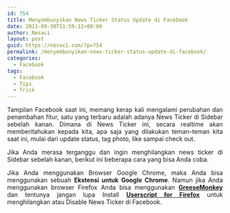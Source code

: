 ```yaml
---
id: 754
title: Menyembunyikan News Ticker Status Update di Facebook
date: 2011-09-30T11:59:12+00:00
author: Nesaci
layout: post
guid: https://nesaci.com/?p=754
permalink: /menyembunyikan-news-ticker-status-update-di-facebook/
categories:
  - Facebook
tags:
  - Facebook
  - Tips
  - Trick
---
```

<p style="text-align: justify;">
  Tampilan Facebook saat ini, memang kerap kali mengalami perubahan dan penambahan fitur, satu yang terbaru adalah adanya News Ticker di Sidebar sebelah kanan. Dimana di News Ticker ini, secara realtime akan memberitahukan kepada kita, apa saja yang dilakukan teman-teman kita saat ini, mulai dari update status, tag photo, like sampai check out.
</p>

<p style="text-align: justify;">
  Jika Anda merasa terganggu dan ingin menghilangkan news ticker di Sidebar sebelah kanan, berikut ini beberapa cara yang bisa Anda coba.<!--more-->
</p>

<p style="text-align: justify;">
  Jika Anda menggunakan Browser Google Chrome, maka Anda bisa menggunakan sebuah <strong>Ekstensi untuk Google Chrome</strong>. Namun jika Anda menggunakan browser Firefox Anda bisa menggunakan <a href="https://addons.mozilla.org/en-US/firefox/addon/greasemonkey/" rel="nofollow"><strong>GreeseMonkey</strong> </a>dan tentunya jangan lupa Install <a href="https://userscripts.org/scripts/show/113583" rel="nofollow"><strong>Userscript for Firefox</strong></a> untuk menghilangkan atau Disable News Ticker di Facebook.
</p>